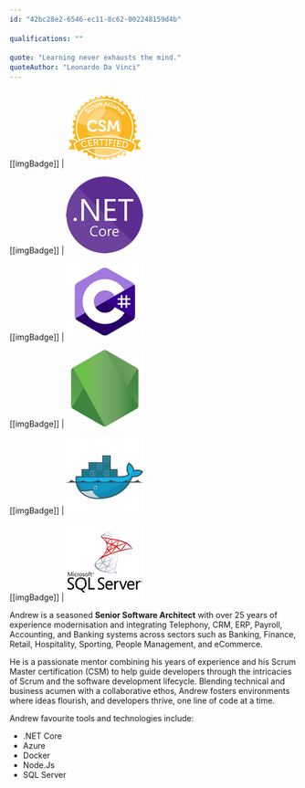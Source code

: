 ```yaml
---
id: "42bc28e2-6546-ec11-8c62-002248159d4b"

qualifications: ""

quote: "Learning never exhausts the mind."
quoteAuthor: "Leonardo Da Vinci"
---
```


[[imgBadge]]
| ![Certified Scrum Master](../badges/Certification-scrumalliance-master.png)

[[imgBadge]]
| ![dotnetcore](../badges/Developer-dotnet-core.png)

[[imgBadge]]
| ![CSharp](../badges/Developer-c-sharp.png)

[[imgBadge]]
| ![node js](../badges/Developer-node-js.png)

[[imgBadge]]
| ![docker](../badges/Developer-docker.png)

[[imgBadge]]
| ![SQL Server](../badges/Developer-sql-server.png)

Andrew is a seasoned **Senior Software Architect** with over 25 years of experience modernisation and integrating Telephony, CRM, ERP, Payroll, Accounting, and Banking systems across sectors such as Banking, Finance, Retail, Hospitality, Sporting, People Management, and eCommerce. 

He is a passionate mentor combining his years of experience and his Scrum Master certification (CSM) to help guide developers through the intricacies of Scrum and the software development lifecycle. Blending technical and business acumen with a collaborative ethos, Andrew fosters environments where ideas flourish, and developers thrive, one line of code at a time.

Andrew favourite tools and technologies include:

* .NET Core
* Azure
* Docker
* Node.Js
* SQL Server
